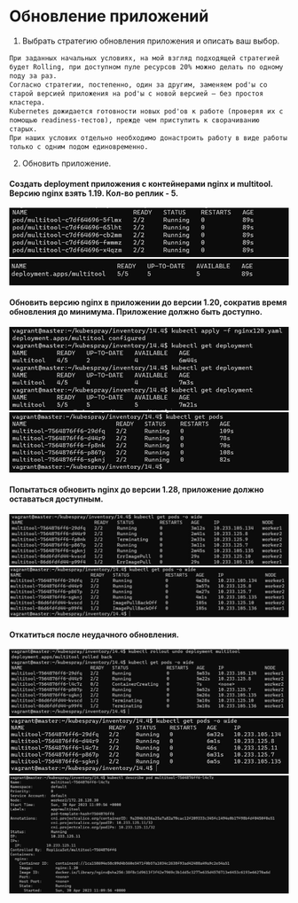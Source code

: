 # Обновление приложений


1. Выбрать стратегию обновления приложения и описать ваш выбор. 
```
При заданных начальных условиях, на мой взгляд подходящей стратегией будет Rolling, при доступном пуле ресурсов 20% можно делать по одному поду за раз. 
Согласно стратегии, постепенно, один за другим, заменяем pod'ы со старой версией приложения на pod'ы с новой версией — без простоя кластера.
Kubernetes дожидается готовности новых pod'ов к работе (проверяя их с помощью readiness-тестов), прежде чем приступить к сворачиванию старых.
При наших услових отдельно необходимо донастроить работу в виде работы только с одним подом единовременно.
```

2. Обновить приложение.

#### Создать deployment приложения с контейнерами nginx и multitool. Версию nginx взять 1.19. Кол-во реплик - 5.
![](https://github.com/Dmitriy-rzn/Homework/blob/main/14.4/pods.JPG)
![](https://github.com/Dmitriy-rzn/Homework/blob/main/14.4/deploy.JPG)
#### Обновить версию nginx в приложении до версии 1.20, сократив время обновления до минимума. Приложение должно быть доступно.
![](https://github.com/Dmitriy-rzn/Homework/blob/main/14.4/update1.JPG)
![](https://github.com/Dmitriy-rzn/Homework/blob/main/14.4/update1-2.JPG)
#### Попытаться обновить nginx до версии 1.28, приложение должно оставаться доступным.
![](https://github.com/Dmitriy-rzn/Homework/blob/main/14.4/update2.JPG)
![](https://github.com/Dmitriy-rzn/Homework/blob/main/14.4/update2-1.JPG)
#### Откатиться после неудачного обновления.
![](https://github.com/Dmitriy-rzn/Homework/blob/main/14.4/update_rollback.JPG)
![](https://github.com/Dmitriy-rzn/Homework/blob/main/14.4/update_rollback-1.JPG)
![](https://github.com/Dmitriy-rzn/Homework/blob/main/14.4/update_rollback-2.JPG)

